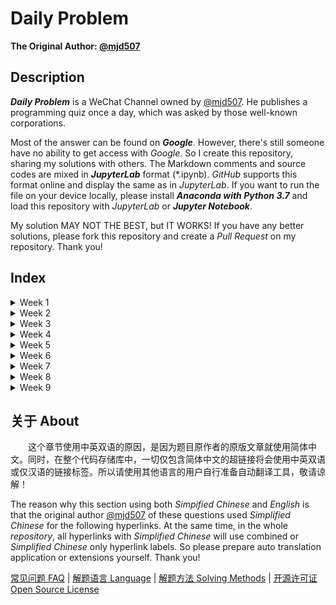 # Daily Problem

**The Original Author: [@mjd507](https://github.com/mjd507)**

## Description

***Daily Problem*** is a WeChat Channel owned by [@mjd507](https://github.com/mjd507). He publishes a programming quiz once a day, which was asked by those well-known corporations.

Most of the answer can be found on ***Google***. However, there's still someone have no ability to get access with *Google*. So I create this repository, sharing my solutions with others. The Markdown comments and source codes are mixed in ***JupyterLab*** format (\*.ipynb). *GitHub* supports this format online and display the same as in *JupyterLab*. If you want to run the file on your device locally, please install ***Anaconda with Python 3.7*** and load this repository with *JupyterLab* or ***Jupyter Notebook***.

My solution MAY NOT THE BEST, but IT WORKS! If you have any better solutions, please fork this repository and create a *Pull Request* on my repository. Thank you!

## Index

<details>
  <summary>Week 1</summary>

- [Day 1: Linklist Add Up](Week1/1.ipynb)
- [Day 2: Longest Substring Without Repeating Characters](Week1/2.ipynb)
- [Day 3: Longest Palindromic Substring](Week1/3.ipynb)
- [Day 4: Validate Balanced Parentheses](Week1/4.ipynb)
- [Day 5: First and Last Indices of an Element in a Sorted Array](Week1/5.ipynb)
- [Day 6: Reverse a Linked List](Week1/6.ipynb)
- [Day 7: Sorting a list with 3 unique numbers](Week1/7.ipynb)

</details>
<details>
    <summary>Week 2</summary>

- [Day 8: Two-Sum](Week2/8.ipynb)
- [Day 9: Find the non-duplicate number](Week2/9.ipynb)
- [Day 10: Non-decreasing Array with Single Modification](Week2/10.ipynb)
- [Day 11: Floor and Ceiling of a Binary Search Tree](Week2/11.ipynb)
- [Day 12: Invert a Binary Tree](Week2/12.ipynb)
- [Day 13: Maximum In A Stack](Week2/13.ipynb)
- [Day 14: Number of Ways to Climb Stairs](Week2/13.ipynb)

</details>
<details>
  <summary>Week 3</summary>

- [Day 15: Find Pythagorean Triplets](Week3/15.ipynb)
- [Day 16: Edit Distance](Week3/16.ipynb)
- [Day 17: Create a Simple Calculator](Week3/17.ipynb)
- [Day 18: Longest Sequence with Two Unique Numbers](Week3/18.ipynb)
- [Day 19: Find Cycles in a Graph](Week3/19.ipynb)
- [Day 20: Word Search](Week3/20.ipynb)
- [Day 21: Minimum Size Subarray Sum](Week3/21.ipynb)

</details>
<details>
  <summary>Week 4</summary>

- [Day 22: Ways to Traverse a Grid](Week4/22.ipynb)
- [Day 23: Intersection of Linked Lists](Week4/23.ipynb)
- [Day 24: Falling Dominoes](Week4/24.ipynb)
- [Day 25: Remove Consecutive Nodes that Sum to 0](Week4/25.ipynb)
- [Day 26: Remove k-th Last Element From Linked List](Week4/26.ipynb)
- [Day 27: Witness of The Tall People](Week4/27.ipynb)
- [Day 28: Course Prerequisites](Week4/28.ipynb)

</details>
<details>
  <summary>Week 5</summary>

- [Day 29: Move Zeros](Week5/29.ipynb)
- [Day 30: Find the k-th Largest Element in a List](Week5/30.ipynb)
- [Day 31: Spiral Traversal of Grid](Week5/31.ipynb)
- [Day 32: Largest Product of 3 Elements](Week5/32.ipynb)
- [Day 33: Merge Overlapping Intervals](Week5/33.ipynb)
- [Day 34: Maximum Profit From Stocks](Week5/34.ipynb)
- [Day 35: Queue Using Two Stacks](Week5/35.ipynb)

</details>
<details>
    <summary>Week 6</summary>

- [Day 36: Contiguous Subarray with Maximum Sum](Week6/36.ipynb)
- [Day 37: Merge K Sorted Linked Lists](Week6/37.ipynb)
- [Day 38: Create a balanced binary search tree](Week6/38.ipynb)
- [Day 39: Trapping Rainwater](Week6/39.ipynb)
- [Day 40: Buddy Strings](Week6/40.ipynb)
- [Day 41: Deepest Node in a Binary Tree](Week6/41.ipynb)
- [Day 42: Look and Say Sequence](Week6/42.ipynb)

</details>
<details>
    <summary>Week 7</summary>

- [Day 43: First Missing Positive Integer](Week7/43.ipynb)
- [Day 44: Validate Binary Search Tree](Week7/44.ipynb)
- [Day 45: Get all Values at a Certain Height in a Binary Tree](Week7/45.ipynb)
- [Day 46: Longest Substring With K Distinct Characters](Week7/46.ipynb)
- [Day 47: Count Number of Unival Subtrees](Week7/47.ipynb)
- [Day 48: Reconstrunct Binary Tree from Preorder and Inorder Traversals](Week7/48.ipynb)
- [Day 49: Sort Colors](Week7/49.ipynb)

</details>
<details>
    <summary>Week 8</summary>

- [Day 50: Word Ordering in a Different Alphabetical Order](Week8/50.ipynb)
- [Day 51: 3 Sum](Week8/51.ipynb)
- [Day 52: Largest BST in a Binary Tree](Week8/52.ipynb)
- [Day 53: Find the Number of Islands](Week8/53.ipynb)
- [Day 54: Minimum Removals for Valid Parenthesis](Week8/54.ipynb)
- [Day 55: Group Words that are Anagrams](Week8/55.ipynb)
- [Day 56: Running Median](Week8/56.ipynb)

</details>
<details>
    <summary>Week 9</summary>

- [Day 57: Room scheduling](Week9/57.ipynb)
- [Day 58: Reverse Words in a String](Week9/58.ipynb)
- [Day 59: Merge List Of Number Into Ranges](Week9/59.ipynb)

</details>

## 关于 About

&emsp;&emsp;这个章节使用中英双语的原因，是因为题目原作者的原版文章就使用简体中文。同时，在整个代码存储库中，一切仅包含简体中文的超链接将会使用中英双语或仅汉语的链接标签。所以请使用其他语言的用户自行准备自动翻译工具，敬请谅解！

The reason why this section using both *Simpified Chinese* and *English* is that the original author [@mjd507](https://github.com/mjd507) of these questions used *Simplified Chinese* for the following hyperlinks. At the same time, in the whole *repository*, all hyperlinks with *Simplified Chinese* will use combined or *Simplified Chinese* only hyperlink labels. So please prepare auto translation application or extensions yourself. Thank you!

[常见问题 FAQ] | [解题语言 Language] | [解题方法 Solving Methods] | [开源许可证 Open Source License]

[常见问题 FAQ]: https://mp.weixin.qq.com/s/KsNh1Jfq4mPj0fb5DSALDQ
[解题语言 Language]: https://mp.weixin.qq.com/s/ksk35cKlvXZ6WNLsxOCHQA
[解题方法 Solving Methods]: https://mp.weixin.qq.com/s/DG2BheIKIn-ec6cCdEyHRg
[开源许可证 Open Source License]: https://choosealicense.com/licenses/mit/
